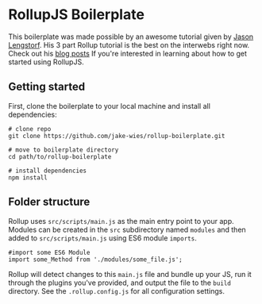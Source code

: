 # RollupJS Boilerplate

This boilerplate was made possible by an awesome tutorial given by [Jason Lengstorf](https://github.com/jlengstorf).
His 3 part Rollup tutorial is the best on the interwebs right now. Check out his [blog posts](https://code.lengstorf.com/learn-rollup-js/) If you're interested in learning about how to get started using RollupJS.

## Getting started

First, clone the boilerplate to your local machine and install all dependencies:

```
# clone repo
git clone https://github.com/jake-wies/rollup-boilerplate.git

# move to boilerplate directory
cd path/to/rollup-boilerplate

# install dependencies
npm install
```

## Folder structure

Rollup uses `src/scripts/main.js` as the main entry point to your app. Modules can be created in the `src` subdirectory named `modules` and then added to `src/scripts/main.js` using ES6 module `imports`.

```
#import some ES6 Module
import some_Method from './modules/some_file.js';
```

Rollup will detect changes to this `main.js` file and bundle up your JS, run it through the plugins you've provided, and output the file to the `build` directory. See the `.rollup.config.js` for all configuration settings.
